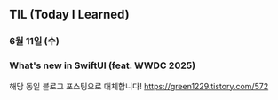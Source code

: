 ## TIL (Today I Learned)

### 6월 11일 (수)    
### What's new in SwiftUI (feat. WWDC 2025)
해당 동일 블로그 포스팅으로 대체합니다!
https://green1229.tistory.com/572   
